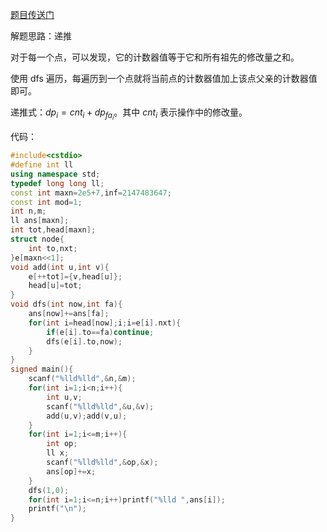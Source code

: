 [题目传送门](https://www.luogu.com.cn/problem/AT4848)

解题思路：递推

对于每一个点，可以发现，它的计数器值等于它和所有祖先的修改量之和。

使用 dfs 遍历，每遍历到一个点就将当前点的计数器值加上该点父亲的计数器值即可。

递推式：$dp_i=cnt_i+dp_{fa_i}$。其中 $cnt_i$ 表示操作中的修改量。

代码：

```cpp
#include<cstdio>
#define int ll
using namespace std;
typedef long long ll;
const int maxn=2e5+7,inf=2147483647;
const int mod=1;
int n,m;
ll ans[maxn];
int tot,head[maxn];
struct node{
	int to,nxt;
}e[maxn<<1];
void add(int u,int v){
	e[++tot]={v,head[u]};
	head[u]=tot;
}
void dfs(int now,int fa){
	ans[now]+=ans[fa];
	for(int i=head[now];i;i=e[i].nxt){
		if(e[i].to==fa)continue;
		dfs(e[i].to,now);
	}
}
signed main(){
	scanf("%lld%lld",&n,&m);
	for(int i=1;i<n;i++){
		int u,v;
		scanf("%lld%lld",&u,&v);
		add(u,v);add(v,u);
	}
	for(int i=1;i<=m;i++){
		int op;
		ll x;
		scanf("%lld%lld",&op,&x);
		ans[op]+=x;
	}
	dfs(1,0);
	for(int i=1;i<=n;i++)printf("%lld ",ans[i]);
	printf("\n");
}
```